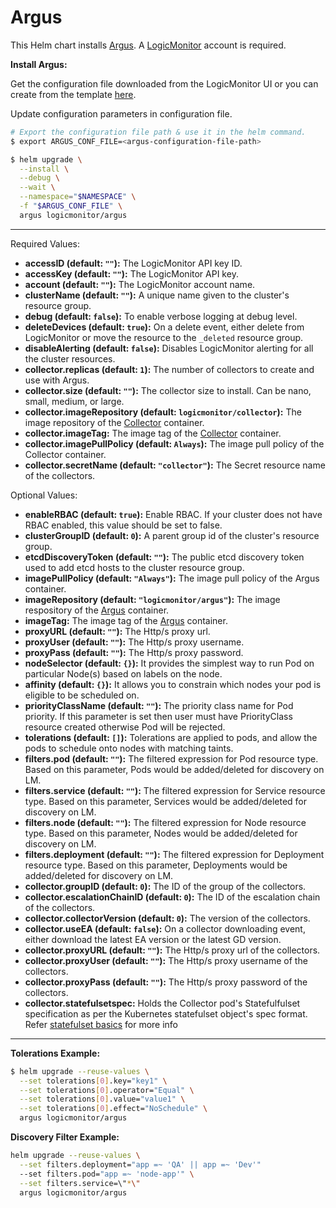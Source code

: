 # Argus

This Helm chart installs [Argus](https://github.com/logicmonitor/k8s-argus). A [LogicMonitor](https://www.logicmonitor.com) account is required.

**Install Argus:**

Get the configuration file downloaded from the LogicMonitor UI or you can create from the template [here](https://github.com/logicmonitor/k8s-helm-charts/blob/master/config-templates/Configuration.md#argus).

Update configuration parameters in configuration file.

```bash
# Export the configuration file path & use it in the helm command.
$ export ARGUS_CONF_FILE=<argus-configuration-file-path>

$ helm upgrade \
  --install \
  --debug \
  --wait \
  --namespace="$NAMESPACE" \
  -f "$ARGUS_CONF_FILE" \
  argus logicmonitor/argus
```

---

Required Values:

- **accessID (default: `""`):** The LogicMonitor API key ID.
- **accessKey (default: `""`):** The LogicMonitor API key.
- **account (default: `""`):** The LogicMonitor account name.
- **clusterName (default: `""`):** A unique name given to the cluster's resource group.
- **debug (default: `false`):** To enable verbose logging at debug level.
- **deleteDevices (default: `true`):** On a delete event, either delete from LogicMonitor or move the resource to the `_deleted` resource group.
- **disableAlerting (default: `false`):** Disables LogicMonitor alerting for all the cluster resources.
- **collector.replicas (default: `1`):** The number of collectors to create and use with Argus.
- **collector.size (default: `""`):** The collector size to install. Can be nano, small, medium, or large.
- **collector.imageRepository (default: `logicmonitor/collector`):** The image repository of the [Collector](https://hub.docker.com/r/logicmonitor/collector) container.
- **collector.imageTag:** The image tag of the [Collector](https://hub.docker.com/r/logicmonitor/collector/tags) container.
- **collector.imagePullPolicy (default: `Always`):** The image pull policy of the Collector container.
- **collector.secretName (default: `"collector"`):** The Secret resource name of the collectors.

Optional Values:

- **enableRBAC (default: `true`):** Enable RBAC. If your cluster does not have RBAC enabled, this value should be set to false.
- **clusterGroupID (default: `0`):** A parent group id of the cluster's resource group.
- **etcdDiscoveryToken (default: `""`):** The public etcd discovery token used to add etcd hosts to the cluster resource group.
- **imagePullPolicy (default: `"Always"`):** The image pull policy of the Argus container.
- **imageRepository (default: `"logicmonitor/argus"`):** The image respository of the [Argus](https://hub.docker.com/r/logicmonitor/argus) container.
- **imageTag:** The image tag of the [Argus](https://hub.docker.com/r/logicmonitor/argus/tags) container.
- **proxyURL (default: `""`):** The Http/s proxy url.
- **proxyUser (default: `""`):** The Http/s proxy username.
- **proxyPass (default: `""`):** The Http/s proxy password.
- **nodeSelector (default: `{}`):** It provides the simplest way to run Pod on particular Node(s) based on labels on the node.
- **affinity (default: `{}`):** It allows you to constrain which nodes your pod is eligible to be scheduled on.
- **priorityClassName (default: `""`):** The priority class name for Pod priority. If this parameter is set then user must have PriorityClass resource created otherwise Pod will be rejected.
- **tolerations (default: `[]`):** Tolerations are applied to pods, and allow the pods to schedule onto nodes with matching taints.
- **filters.pod (default: `""`):** The filtered expression for Pod resource type. Based on this parameter, Pods would be added/deleted for discovery on LM.
- **filters.service (default: `""`):** The filtered expression for Service resource type. Based on this parameter, Services would be added/deleted for discovery on LM.
- **filters.node (default: `""`):** The filtered expression for Node resource type. Based on this parameter, Nodes would be added/deleted for discovery on LM.
- **filters.deployment (default: `""`):** The filtered expression for Deployment resource type. Based on this parameter, Deployments would be added/deleted for discovery on LM.
- **collector.groupID (default: `0`):** The ID of the group of the collectors.
- **collector.escalationChainID (default: `0`):** The ID of the escalation chain of the collectors.
- **collector.collectorVersion (default: `0`):** The version of the collectors.
- **collector.useEA (default: `false`):** On a collector downloading event, either download the latest EA version or the latest GD version.
- **collector.proxyURL (default: `""`):** The Http/s proxy url of the collectors.
- **collector.proxyUser (default: `""`):** The Http/s proxy username of the collectors.
- **collector.proxyPass (default: `""`):** The Http/s proxy password of the collectors.
- **collector.statefulsetspec:** Holds the Collector pod's Statefulfulset specification as per the Kubernetes statefulset object's spec format. Refer [statefulset basics](https://kubernetes.io/docs/tutorials/stateful-application/basic-stateful-set/) for more info

---

**Tolerations Example:**

```bash
$ helm upgrade --reuse-values \
  --set tolerations[0].key="key1" \
  --set tolerations[0].operator="Equal" \
  --set tolerations[0].value="value1" \
  --set tolerations[0].effect="NoSchedule" \
  argus logicmonitor/argus
```

**Discovery Filter Example:**

```bash
helm upgrade --reuse-values \
  --set filters.deployment="app =~ 'QA' || app =~ 'Dev'"
  --set filters.pod="app =~ 'node-app'" \
  --set filters.service=\"*\"
  argus logicmonitor/argus
```
